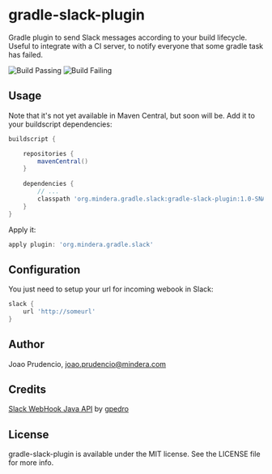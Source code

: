 # gradle-slack-plugin

Gradle plugin to send Slack messages according to your build lifecycle. Useful to integrate with a CI server, to notify everyone that some gradle task has failed.

![Build Passing](http://i.imgur.com/eIq9hp1.png)
![Build Failing](http://i.imgur.com/cgf5fHf.png)

## Usage

Note that it's not yet available in Maven Central, but soon will be.
Add it to your buildscript dependencies:

```groovy
buildscript {

    repositories {
        mavenCentral()
    }
    
    dependencies {
    	// ...
        classpath 'org.mindera.gradle.slack:gradle-slack-plugin:1.0-SNAPSHOT'
    }
}
```

Apply it:

```groovy
apply plugin: 'org.mindera.gradle.slack'
```

## Configuration 

You just need to setup your url for incoming webook in Slack:
```groovy
slack {
    url 'http://someurl'
}
```

## Author

Joao Prudencio, joao.prudencio@mindera.com

## Credits

[Slack WebHook Java API](https://github.com/gpedro/slack-webhook) by [gpedro](https://github.com/gpedro)

## License

gradle-slack-plugin is available under the MIT license. See the LICENSE file for more info.